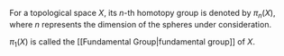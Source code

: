 For a topological space $X$, its $n$-th homotopy group is denoted by $\pi_n(X)$, where $n$ represents the dimension of the spheres under consideration. 

$\pi_1(X)$ is called the [[Fundamental Group|fundamental group]] of $X$.
